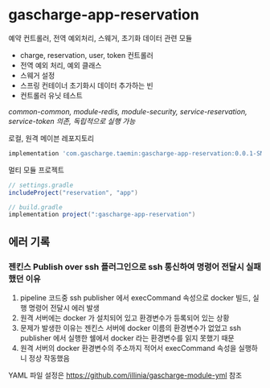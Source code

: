 # gascharge-app-reservation

예약 컨트롤러, 전역 예외처리, 스웨거, 초기화 데이터 관련 모듈

* charge, reservation, user, token 컨트롤러
* 전역 예외 처리, 예외 클래스
* 스웨거 설정
* 스프링 컨테이너 초기화시 데이터 추가하는 빈
* 컨트롤러 유닛 테스트

*common-common, module-redis, module-security, service-reservation, service-token 의존, 독립적으로 실행 가능*

로컬, 원격 메이븐 레포지토리
```groovy
implementation 'com.gascharge.taemin:gascharge-app-reservation:0.0.1-SNAPSHOT'
```

멀티 모듈 프로젝트
```groovy
// settings.gradle
includeProject("reservation", "app")
```
```groovy
// build.gradle
implementation project(":gascharge-app-reservation")
```

## 에러 기록
### 젠킨스 Publish over ssh 플러그인으로 ssh 통신하여 명령어 전달시 실패했던 이유
  1. pipeline 코드중 ssh publisher 에서 execCommand 속성으로 docker 빌드, 실행 명령어 전달시 에러 발생
  2. 원격 서버에는 docker 가 설치되어 있고 환경변수가 등록되어 있는 상황
  3. 문제가 발생한 이유는 젠킨스 서버에 docker 이름의 환경변수가 없었고 ssh publisher 에서 실행한 쉘에서 docker 라는 환경변수를 읽지 못했기 때문
  4. 원격 서버의 docker 환경변수의 주소까지 적어서 execCommand 속성을 실행하니 정상 작동했음

YAML 파일 설정은 https://github.com/illinia/gascharge-module-yml 참조